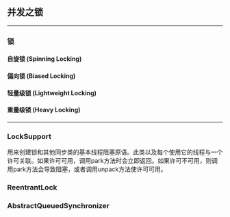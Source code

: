 ## 并发之锁
***

### 锁
#### 自旋锁 (Spinning Locking)
#### 偏向锁 (Biased Locking)
#### 轻量级锁 (Lightweight Locking)
#### 重量级锁 (Heavy Locking)
***

### LockSupport
用来创建锁和其他同步类的基本线程阻塞原语。此类以及每个使用它的线程与一个许可关联。如果许可可用，调用park方法时会立即返回。如果许可不可用，则调用park方法会导致阻塞，或者调用unpack方法使许可可用。

### ReentrantLock

### AbstractQueuedSynchronizer
